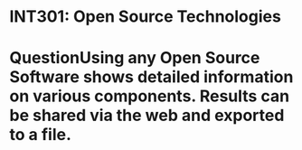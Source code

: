 # INT301: Open Source Technologies
<h1><b>Question</b>Using any Open Source Software shows detailed information on various components. Results can be shared via the web and exported to a file.</h1>

